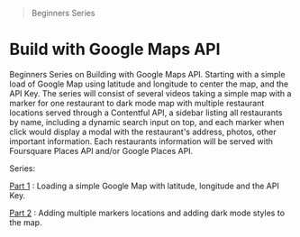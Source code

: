 > Beginners Series

# Build with Google Maps API

Beginners Series on Building with Google Maps API. Starting with a simple load of Google Map using latitude and longitude to center the map, and the API Key. The series will consist of several videos taking a simple map with a marker for one restaurant to dark mode map with multiple restaurant locations served through a Contentful API, a sidebar listing all restaurants by name, including a dynamic search input on top, and each marker when click would display a modal with the restaurant's address, photos, other important information. Each restaurants information will be served with Foursquare Places API and/or Google Places API.

Series:

[Part 1](https://github.com/RafaelDavisH/Building-with-Google-Maps-API/tree/part1) : Loading a simple Google Map with latitude, longitude and the API Key.

[Part 2](https://github.com/RafaelDavisH/Building-with-Google-Maps-API/tree/part2) : Adding multiple markers locations and adding dark mode styles to the map.
